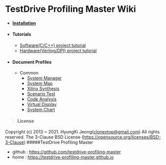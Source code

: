 # TestDrive Profiling Master Wiki

* #### [Installation](?Installation.md)
* #### Tutorials
	* [Software(C/C++) project tutorial](?tutorial_sw.md)
	* [Hardware(Verilog/DPI) project tutorial](?tutorial_hw.md)
* #### Document Profiles
	* Common
		* [System Manager](?Document_SystemManager.md)
		* [System Map](?Document_SystemMap.md)
		* [Xilinx Synthesis](?Document_XilinxSynthesis.md)
		* [Scenario Test](?Document_ScenarioTest.md)
		* [Code Analysis](?Document_CodeAnalysis.md)
		* [Virtual Display](?Document_VirtualDisplay.md)
		* [System Chart](?Document_SystemChart.md)


> #### License
Copyright (c) 2013 ~ 2021. HyungKi Jeong(clonextop@gmail.com) All rights reserved.
The 3-Clause BSD License (https://opensource.org/licenses/BSD-3-Clause)
#####TestDrive Profiling Master
* github : https://github.com/testdrive-profiling-master
* home : https://testdrive-profiling-master.github.io
